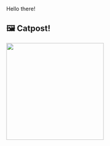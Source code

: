 Hello there!



## 🖼️ Catpost!

<sub>
    <img src="https://cdn2.thecatapi.com/images/7sk.gif" height="256">
</sub>

